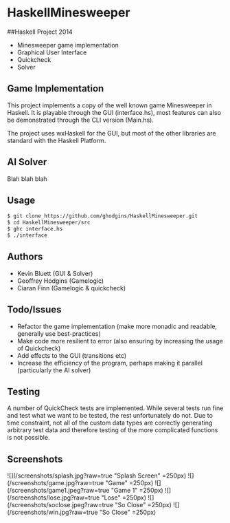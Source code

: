HaskellMinesweeper
==================

##Haskell Project 2014
  - Minesweeper game implementation
  - Graphical User Interface
  - Quickcheck
  - Solver


## Game Implementation
This project implements a copy of the well known game Minesweeper in Haskell. It is playable through the GUI (interface.hs), most features can also be demonstrated through the CLI version (Main.hs).

The project uses wxHaskell for the GUI, but most of the other libraries are standard with the Haskell Platform.


## AI Solver
Blah blah blah

## Usage
```sh
$ git clone https://github.com/ghodgins/HaskellMinesweeper.git
$ cd HaskellMinesweeper/src
$ ghc interface.hs
$ ./interface
```

## Authors
 - Kevin Bluett (GUI & Solver)
 - Geoffrey Hodgins (Gamelogic)
 - Ciaran Finn (Gamelogic & quickcheck)

## Todo/Issues
- Refactor the game implementation (make more monadic and readable, generally use best-practices)
- Make code more resilient to error (also ensuring by increasing the usage of Quickcheck)
- Add effects to the GUI (transitions etc)
- Increase the efficiency of the program, perhaps making it parallel (particularly the AI solver)

## Testing
A number of QuickCheck tests are implemented. While several tests run fine and test what we want to be tested, the rest unfortunately do not. Due to time constraint, not all of the custom data types are correctly generating arbitrary test data and therefore testing of the more complicated functions is not possible.


## Screenshots
![](/screenshots/splash.jpg?raw=true "Splash Screen" =250px)
![](/screenshots/game.jpg?raw=true "Game" =250px)
![](/screenshots/game1.jpeg?raw=true "Game 1" =250px)
![](/screenshots/lose.jpg?raw=true "Lose" =250px)
![](/screenshots/soclose.jpeg?raw=true "So Close" =250px)
![](/screenshots/win.jpg?raw=true "So Close" =250px)
